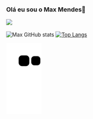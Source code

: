 ### Olá eu sou o Max Mendes🤙
<a href = "mailto:maxksuellsouza2015@gmail.com"><img src="https://img.shields.io/badge/-Gmail-%23333?style=for-the-badge&logo=gmail&logoColor=white" target="_blank"></a>

![Max GitHub stats](https://github-readme-stats.vercel.app/api?username=MaxSMendes&show_icons=true&theme=radical)
[![Top Langs](https://github-readme-stats.vercel.app/api/top-langs/?username=MaxSMendes&layout=compact)](https://github.com/MaxSMendes/github-readme-stats)


![snake gif](https://github.com/MaxSMendes/MaxSmendes/blob/output/github-contribution-grid-snake.svg)
